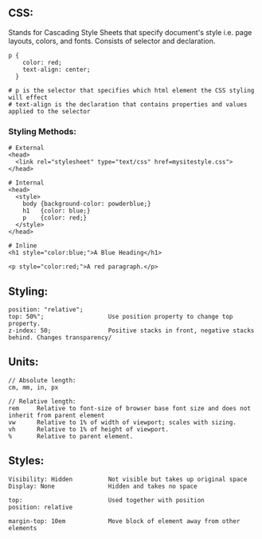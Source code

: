 ## CSS:
Stands for Cascading Style Sheets that specify document's style i.e. page layouts, colors, and fonts. Consists of selector and declaration.
```
p {
    color: red;
    text-align: center;
  }
  
# p is the selector that specifies which html element the CSS styling will effect
# text-align is the declaration that contains properties and values applied to the selector
```
### Styling Methods:
```
# External
<head>
  <link rel="stylesheet" type="text/css" href=mysitestyle.css">
</head>

# Internal
<head>
  <style>
    body {background-color: powderblue;}
    h1   {color: blue;}
    p    {color: red;}
  </style>
</head>

# Inline
<h1 style="color:blue;">A Blue Heading</h1>

<p style="color:red;">A red paragraph.</p>
```
## Styling:
```
position: "relative";
top: 50%";                  Use position property to change top property.
z-index: 50;                Positive stacks in front, negative stacks behind. Changes transparency/

```

## Units:
```
// Absolute length:
cm, mm, in, px

// Relative length:
rem     Relative to font-size of browser base font size and does not inherit from parent element
vw      Relative to 1% of width of viewport; scales with sizing.
vh      Relative to 1% of height of viewport.
%       Relative to parent element.
```

## Styles:
```
Visibility: Hidden          Not visible but takes up original space
Display: None               Hidden and takes no space

top:                        Used together with position
position: relative        

margin-top: 10em            Move block of element away from other elements
```
